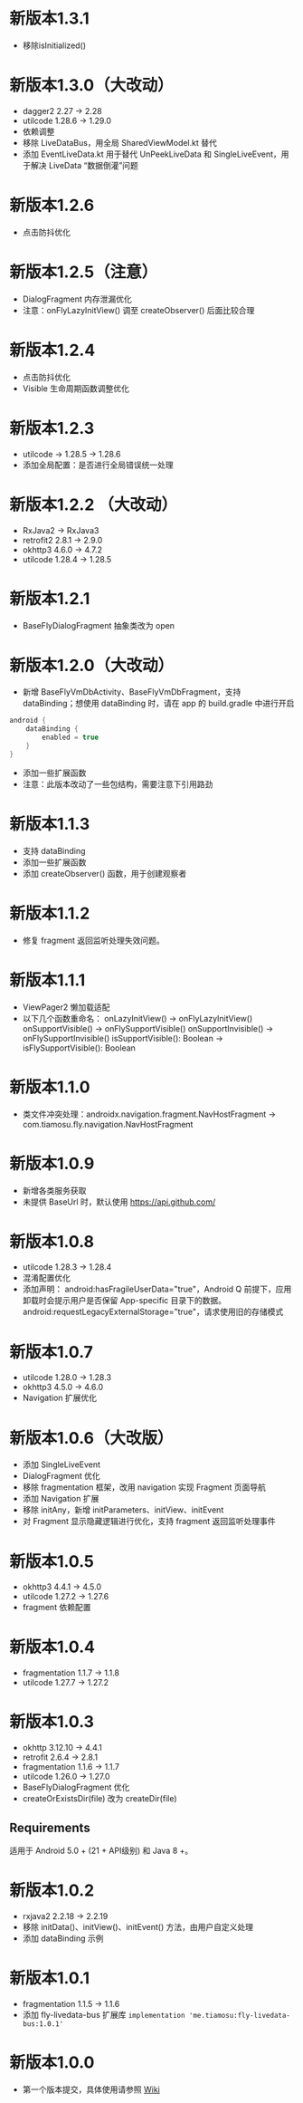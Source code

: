 # 新版本1.3.1
* 移除isInitialized()

# 新版本1.3.0（大改动）
* dagger2 2.27 → 2.28
* utilcode 1.28.6 → 1.29.0
* 依赖调整
* 移除 LiveDataBus，用全局 SharedViewModel.kt 替代
* 添加 EventLiveData.kt 用于替代 UnPeekLiveData 和 SingleLiveEvent，用于解决 LiveData “数据倒灌”问题

# 新版本1.2.6
* 点击防抖优化

# 新版本1.2.5（注意）
* DialogFragment 内存泄漏优化
* 注意：onFlyLazyInitView() 调至 createObserver() 后面比较合理

# 新版本1.2.4
* 点击防抖优化
* Visible 生命周期函数调整优化

# 新版本1.2.3
* utilcode → 1.28.5 → 1.28.6
* 添加全局配置：是否进行全局错误统一处理

# 新版本1.2.2 （大改动）
* RxJava2 → RxJava3
* retrofit2 2.8.1 → 2.9.0
* okhttp3 4.6.0 → 4.7.2
* utilcode 1.28.4 → 1.28.5

# 新版本1.2.1
* BaseFlyDialogFragment 抽象类改为 open

# 新版本1.2.0（大改动）
* 新增 BaseFlyVmDbActivity、BaseFlyVmDbFragment，支持 dataBinding；想使用 dataBinding 时，请在 app 的 build.gradle 中进行开启
```gradle
android {
    dataBinding {
        enabled = true 
    }
}
```

* 添加一些扩展函数
* 注意：此版本改动了一些包结构，需要注意下引用路劲

# 新版本1.1.3
* 支持 dataBinding
* 添加一些扩展函数
* 添加 createObserver() 函数，用于创建观察者

# 新版本1.1.2
* 修复 fragment 返回监听处理失效问题。

# 新版本1.1.1
* ViewPager2 懒加载适配
* 以下几个函数重命名：
onLazyInitView() → onFlyLazyInitView()
onSupportVisible() → onFlySupportVisible()
onSupportInvisible() → onFlySupportInvisible()
isSupportVisible(): Boolean → isFlySupportVisible(): Boolean

# 新版本1.1.0
* 类文件冲突处理：androidx.navigation.fragment.NavHostFragment → com.tiamosu.fly.navigation.NavHostFragment

# 新版本1.0.9
* 新增各类服务获取
* 未提供 BaseUrl 时，默认使用 https://api.github.com/

# 新版本1.0.8
* utilcode 1.28.3 → 1.28.4
* 混淆配置优化
* 添加声明：
  android:hasFragileUserData="true"，Android Q 前提下，应用卸载时会提示用户是否保留 App-specific 目录下的数据。
  android:requestLegacyExternalStorage="true"，请求使用旧的存储模式

# 新版本1.0.7
* utilcode 1.28.0 → 1.28.3
* okhttp3 4.5.0 → 4.6.0
* Navigation 扩展优化

# 新版本1.0.6（大改版）
* 添加 SingleLiveEvent 
* DialogFragment 优化
* 移除 fragmentation 框架，改用 navigation 实现 Fragment 页面导航
* 添加 Navigation 扩展
* 移除 initAny，新增 initParameters、initView、initEvent
* 对 Fragment 显示隐藏逻辑进行优化，支持 fragment 返回监听处理事件

# 新版本1.0.5
* okhttp3 4.4.1 → 4.5.0
* utilcode 1.27.2 → 1.27.6
* fragment 依赖配置

# 新版本1.0.4
* fragmentation 1.1.7 → 1.1.8
* utilcode 1.27.7 → 1.27.2

# 新版本1.0.3
* okhttp 3.12.10 → 4.4.1
* retrofit 2.6.4 → 2.8.1 
* fragmentation 1.1.6 → 1.1.7 
* utilcode 1.26.0 → 1.27.0
* BaseFlyDialogFragment 优化
* createOrExistsDir(file) 改为 createDir(file)

## Requirements
适用于 Android 5.0 + (21 + API级别) 和 Java 8 +。 

# 新版本1.0.2
* rxjava2 2.2.18 → 2.2.19
* 移除 initData()、initView()、initEvent() 方法，由用户自定义处理
* 添加 dataBinding 示例

# 新版本1.0.1
* fragmentation 1.1.5 → 1.1.6
* 添加 fly-livedata-bus 扩展库 `implementation 'me.tiamosu:fly-livedata-bus:1.0.1'`

# 新版本1.0.0
* 第一个版本提交，具体使用请参照 [Wiki](https://github.com/tiamosu/X-MVVMFly/wiki)
